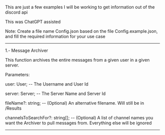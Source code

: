 This are just a few examples I will be working to get information out of the discord api

This was ChatGPT assisted

Note: Create a file name Config.json based on the file Config.example.json, and fill the required information for your use case

---

1.- Message Archiver

This function archives the entire messages from a given user in a given server.

Parameters:

user: User; -- The Username and User Id

server: Server; -- The Server Name and Server Id

fileName?: string; -- (Optional) An alternative filename. Will still be in /Results

channelsToSearchFor?: string[]; -- (Optional) A list of channel names you want the Archiver to pull messages from. Everything else will be ignored

---
